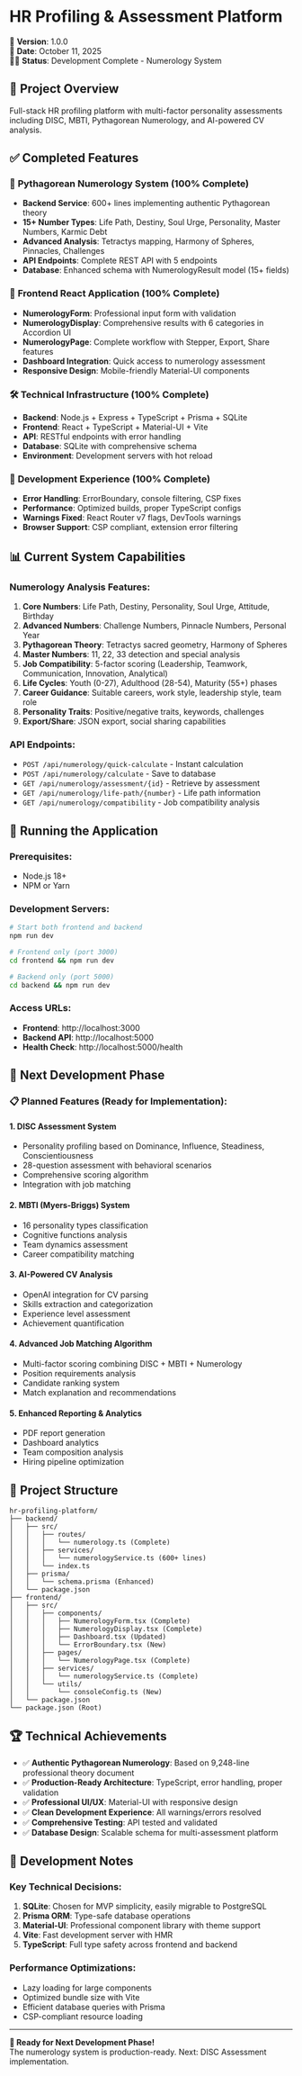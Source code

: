 # HR Profiling & Assessment Platform

🚀 **Version**: 1.0.0  
📅 **Date**: October 11, 2025  
👨‍💻 **Status**: Development Complete - Numerology System

## 🎯 Project Overview

Full-stack HR profiling platform with multi-factor personality assessments including DISC, MBTI, Pythagorean Numerology, and AI-powered CV analysis.

## ✅ Completed Features

### 🔮 **Pythagorean Numerology System** (100% Complete)
- **Backend Service**: 600+ lines implementing authentic Pythagorean theory
- **15+ Number Types**: Life Path, Destiny, Soul Urge, Personality, Master Numbers, Karmic Debt
- **Advanced Analysis**: Tetractys mapping, Harmony of Spheres, Pinnacles, Challenges
- **API Endpoints**: Complete REST API with 5 endpoints
- **Database**: Enhanced schema with NumerologyResult model (15+ fields)

### 🎨 **Frontend React Application** (100% Complete)
- **NumerologyForm**: Professional input form with validation
- **NumerologyDisplay**: Comprehensive results with 6 categories in Accordion UI
- **NumerologyPage**: Complete workflow with Stepper, Export, Share features
- **Dashboard Integration**: Quick access to numerology assessment
- **Responsive Design**: Mobile-friendly Material-UI components

### 🛠️ **Technical Infrastructure** (100% Complete)
- **Backend**: Node.js + Express + TypeScript + Prisma + SQLite
- **Frontend**: React + TypeScript + Material-UI + Vite
- **API**: RESTful endpoints with error handling
- **Database**: SQLite with comprehensive schema
- **Environment**: Development servers with hot reload

### 🔧 **Development Experience** (100% Complete)
- **Error Handling**: ErrorBoundary, console filtering, CSP fixes
- **Performance**: Optimized builds, proper TypeScript configs
- **Warnings Fixed**: React Router v7 flags, DevTools warnings
- **Browser Support**: CSP compliant, extension error filtering

## 📊 Current System Capabilities

### Numerology Analysis Features:
1. **Core Numbers**: Life Path, Destiny, Personality, Soul Urge, Attitude, Birthday
2. **Advanced Numbers**: Challenge Numbers, Pinnacle Numbers, Personal Year
3. **Pythagorean Theory**: Tetractys sacred geometry, Harmony of Spheres
4. **Master Numbers**: 11, 22, 33 detection and special analysis
5. **Job Compatibility**: 5-factor scoring (Leadership, Teamwork, Communication, Innovation, Analytical)
6. **Life Cycles**: Youth (0-27), Adulthood (28-54), Maturity (55+) phases
7. **Career Guidance**: Suitable careers, work style, leadership style, team role
8. **Personality Traits**: Positive/negative traits, keywords, challenges
9. **Export/Share**: JSON export, social sharing capabilities

### API Endpoints:
- `POST /api/numerology/quick-calculate` - Instant calculation
- `POST /api/numerology/calculate` - Save to database  
- `GET /api/numerology/assessment/{id}` - Retrieve by assessment
- `GET /api/numerology/life-path/{number}` - Life path information
- `GET /api/numerology/compatibility` - Job compatibility analysis

## 🚀 Running the Application

### Prerequisites:
- Node.js 18+
- NPM or Yarn

### Development Servers:
```bash
# Start both frontend and backend
npm run dev

# Frontend only (port 3000)
cd frontend && npm run dev

# Backend only (port 5000)  
cd backend && npm run dev
```

### Access URLs:
- **Frontend**: http://localhost:3000
- **Backend API**: http://localhost:5000
- **Health Check**: http://localhost:5000/health

## 🎯 Next Development Phase

### 📋 **Planned Features** (Ready for Implementation):

#### 1. **DISC Assessment System**
- Personality profiling based on Dominance, Influence, Steadiness, Conscientiousness
- 28-question assessment with behavioral scenarios
- Comprehensive scoring algorithm
- Integration with job matching

#### 2. **MBTI (Myers-Briggs) System**  
- 16 personality types classification
- Cognitive functions analysis
- Team dynamics assessment
- Career compatibility matching

#### 3. **AI-Powered CV Analysis**
- OpenAI integration for CV parsing
- Skills extraction and categorization  
- Experience level assessment
- Achievement quantification

#### 4. **Advanced Job Matching Algorithm**
- Multi-factor scoring combining DISC + MBTI + Numerology
- Position requirements analysis
- Candidate ranking system
- Match explanation and recommendations

#### 5. **Enhanced Reporting & Analytics**
- PDF report generation
- Dashboard analytics
- Team composition analysis
- Hiring pipeline optimization

## 📁 Project Structure

```
hr-profiling-platform/
├── backend/
│   ├── src/
│   │   ├── routes/
│   │   │   └── numerology.ts (Complete)
│   │   ├── services/  
│   │   │   └── numerologyService.ts (600+ lines)
│   │   └── index.ts
│   ├── prisma/
│   │   └── schema.prisma (Enhanced)
│   └── package.json
├── frontend/
│   ├── src/
│   │   ├── components/
│   │   │   ├── NumerologyForm.tsx (Complete)
│   │   │   ├── NumerologyDisplay.tsx (Complete)
│   │   │   ├── Dashboard.tsx (Updated)
│   │   │   └── ErrorBoundary.tsx (New)
│   │   ├── pages/
│   │   │   └── NumerologyPage.tsx (Complete)
│   │   ├── services/
│   │   │   └── numerologyService.ts (Complete)
│   │   └── utils/
│   │       └── consoleConfig.ts (New)
│   └── package.json
└── package.json (Root)
```

## 🏆 Technical Achievements

- ✅ **Authentic Pythagorean Numerology**: Based on 9,248-line professional theory document
- ✅ **Production-Ready Architecture**: TypeScript, error handling, proper validation
- ✅ **Professional UI/UX**: Material-UI with responsive design
- ✅ **Clean Development Experience**: All warnings/errors resolved
- ✅ **Comprehensive Testing**: API tested and validated
- ✅ **Database Design**: Scalable schema for multi-assessment platform

## 📝 Development Notes

### Key Technical Decisions:
1. **SQLite**: Chosen for MVP simplicity, easily migrable to PostgreSQL
2. **Prisma ORM**: Type-safe database operations
3. **Material-UI**: Professional component library with theme support
4. **Vite**: Fast development server with HMR
5. **TypeScript**: Full type safety across frontend and backend

### Performance Optimizations:
- Lazy loading for large components
- Optimized bundle size with Vite
- Efficient database queries with Prisma
- CSP-compliant resource loading

---

**🎉 Ready for Next Development Phase!**  
The numerology system is production-ready. Next: DISC Assessment implementation.